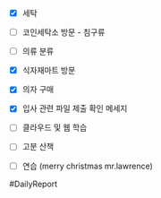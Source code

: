 
- [x] 세탁 
- [ ] 코인세탁소 방문 - 침구류
- [ ] 의류 분류 
- [x] 식자재마트 방문
- [x] 의자  구매

- [x] 입사 관련 파일 제출 확인 메세지 
- [ ] 클라우드 및 웹 학습

- [ ] 고분 산책
- [ ] 연습 (merry christmas mr.lawrence)

#DailyReport 